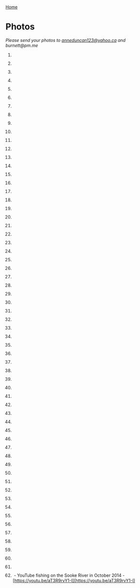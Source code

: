 [Home](./README.md)

# Photos

_Please send your photos to anneduncan123@yahoo.ca and burnett@pm.me_<br>

001. <img src="./assets/ronduncan001.png" alt=""/><br>
002. <img src="./assets/ronduncan002.png" alt=""/><br>
003. <img src="./assets/ronduncan003.png" alt=""/><br>
004. <img src="./assets/ronduncan004.png" alt=""/><br>
005. <img src="./assets/ronduncan005.png" alt=""/><br>
006. <img src="./assets/ronduncan006.png" alt=""/><br>
007. <img src="./assets/ronduncan007.png" alt=""/><br>
008. <img src="./assets/ronduncan008.png" alt=""/><br>
009. <img src="./assets/ronduncan009.png" alt=""/><br>

010. <img src="./assets/ronduncan010.png" alt=""/><br>
011. <img src="./assets/ronduncan011.png" alt=""/><br>
012. <img src="./assets/ronduncan012.png" alt=""/><br>
013. <img src="./assets/ronduncan013.png" alt=""/><br>
014. <img src="./assets/ronduncan014.png" alt=""/><br>
015. <img src="./assets/ronduncan015.png" alt=""/><br>
016. <img src="./assets/ronduncan016.png" alt=""/><br>
017. <img src="./assets/ronduncan017.png" alt=""/><br>
018. <img src="./assets/ronduncan018.png" alt=""/><br>
019. <img src="./assets/ronduncan019.png" alt=""/><br>

020. <img src="./assets/ronduncan020.png" alt=""/><br>
021. <img src="./assets/ronduncan021.png" alt=""/><br>
022. <img src="./assets/ronduncan022.png" alt=""/><br>
023. <img src="./assets/ronduncan023.png" alt=""/><br>
024. <img src="./assets/ronduncan024.png" alt=""/><br>
025. <img src="./assets/ronduncan025.png" alt=""/><br>
026. <img src="./assets/ronduncan026.png" alt=""/><br>
027. <img src="./assets/ronduncan027.png" alt=""/><br>
028. <img src="./assets/ronduncan028.png" alt=""/><br>
029. <img src="./assets/ronduncan029.png" alt=""/><br>

030. <img src="./assets/ronduncan030.png" alt=""/><br>
031. <img src="./assets/ronduncan031.png" alt=""/><br>
032. <img src="./assets/ronduncan032.png" alt=""/><br>
033. <img src="./assets/ronduncan033.png" alt=""/><br>
034. <img src="./assets/ronduncan034.png" alt=""/><br>
035. <img src="./assets/ronduncan035.png" alt=""/><br>
036. <img src="./assets/ronduncan036.png" alt=""/><br>
038. <img src="./assets/ronduncan038.png" alt=""/><br>
039. <img src="./assets/ronduncan039.png" alt=""/><br>

040. <img src="./assets/ronduncan040.png" alt=""/><br>
041. <img src="./assets/ronduncan041.png" alt=""/><br>
042. <img src="./assets/ronduncan042.png" alt=""/><br>
043. <img src="./assets/ronduncan043.png" alt=""/><br>
044. <img src="./assets/ronduncan044.png" alt=""/><br>
045. <img src="./assets/ronduncan045.png" alt=""/><br>
046. <img src="./assets/ronduncan046.png" alt=""/><br>
047. <img src="./assets/ronduncan047.png" alt=""/><br>
048. <img src="./assets/ronduncan048.png" alt=""/><br>
049. <img src="./assets/ronduncan049.png" alt=""/><br>

050. <img src="./assets/ronduncan050.png" alt=""/><br>
051. <img src="./assets/ronduncan051.png" alt=""/><br>
052. <img src="./assets/ronduncan052.png" alt=""/><br>
053. <img src="./assets/ronduncan053.png" alt=""/><br>
054. <img src="./assets/ronduncan054.png" alt=""/><br>
055. <img src="./assets/ronduncan055.png" alt=""/><br>
056. <img src="./assets/ronduncan056.png" alt=""/><br>
057. <img src="./assets/ronduncan057.png" alt=""/><br>
058. <img src="./assets/ronduncan058.png" alt=""/><br>
059. <img src="./assets/ronduncan059.png" alt=""/><br>

060. <img src="./assets/ronduncan060.png" alt=""/><br>
061. <img src="./assets/ronduncan061.png" alt=""/><br>
062. <img src="./assets/ronduncan062.png" alt=""/><br>
063. <img src="./assets/ronduncan063.png" alt=""/> - YouTube fishing on the Sooke River in October 2014 - [https://youtu.be/aT3R9rvY1-I](https://youtu.be/aT3R9rvY1-I)<br>